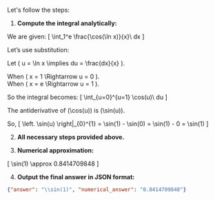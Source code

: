 Let's follow the steps:

1. **Compute the integral analytically:**

We are given:
\[
\int_1^e \frac{\cos(\ln x)}{x}\ dx
\]

Let’s use substitution:

Let \( u = \ln x \implies du = \frac{dx}{x} \).

When \( x = 1 \Rightarrow u = 0 \).  
When \( x = e \Rightarrow u = 1 \).

So the integral becomes:
\[
\int_{u=0}^{u=1} \cos(u)\ du
\]

The antiderivative of \(\cos(u)\) is \(\sin(u)\).

So,
\[
\left. \sin(u) \right|_{0}^{1} = \sin(1) - \sin(0) = \sin(1) - 0 = \sin(1)
\]

2. **All necessary steps provided above.**

3. **Numerical approximation:**

\[
\sin(1) \approx 0.8414709848
\]

4. **Output the final answer in JSON format:**

```json
{"answer": "\\sin(1)", "numerical_answer": "0.8414709848"}
```